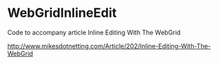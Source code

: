 WebGridInlineEdit
=================

Code to accompany article Inline Editing With The WebGrid

http://www.mikesdotnetting.com/Article/202/Inline-Editing-With-The-WebGrid
